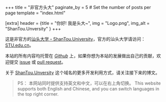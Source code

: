 +++
title = "非官方头大"
paginate_by = 5 # Set the number of posts per page
template = "index.html"

[extra]
header = {title = "你好! 我是头大~", img = "Logo.png", img_alt = "ShanTou.Unversity" }
+++


这是非官方的[汕头大学・ShanTou.University](https://ShanTou.University)，官方的汕头大学请访问： [STU.edu.cn](https://www.stu.edu.cn/)。

本站的所有内容均托管在 *[Github](https://github.com/ShanTouUniversity)* 上，如果你想为本站的发展做出自己的贡献，欢迎提交 [issue](https://github.com/ShanTouUniversity/www/issues) 或 [pull request](https://github.com/ShanTouUniversity/www/pulls)。

关于 [ShanTou.Unversity](https://ShanTou.University) 这个域名的更多开发利用方式，请关注接下来的博文。


> 
> PS： 本网站同时提供支持英文和中文，可以在右上角切换。
> This website supports both English and Chinese, and you can switch languages in the top right corner.